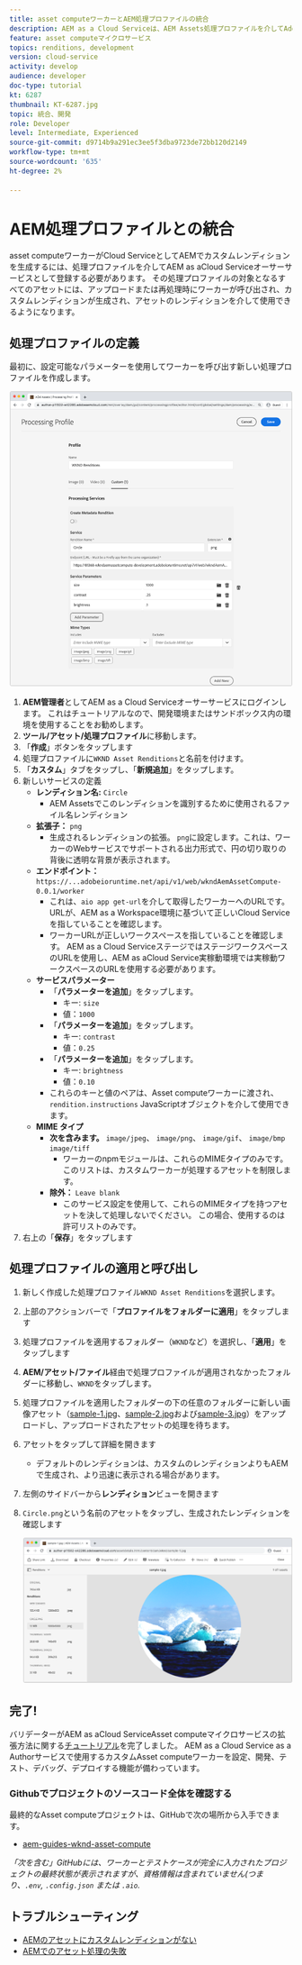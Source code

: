 ```yaml
---
title: asset computeワーカーとAEM処理プロファイルの統合
description: AEM as a Cloud Serviceは、AEM Assets処理プロファイルを介してAdobe I/O RuntimeにデプロイされるAsset computeワーカーと統合されます。 処理プロファイルは、カスタムワーカーを使用して特定のアセットを処理するようにAuthorサービスで設定され、アセットレンディションとしてワーカーによって生成されたファイルを保存します。
feature: asset computeマイクロサービス
topics: renditions, development
version: cloud-service
activity: develop
audience: developer
doc-type: tutorial
kt: 6287
thumbnail: KT-6287.jpg
topic: 統合、開発
role: Developer
level: Intermediate, Experienced
source-git-commit: d9714b9a291ec3ee5f3dba9723de72bb120d2149
workflow-type: tm+mt
source-wordcount: '635'
ht-degree: 2%

---
```



# AEM処理プロファイルとの統合

asset computeワーカーがCloud ServiceとしてAEMでカスタムレンディションを生成するには、処理プロファイルを介してAEM as aCloud Serviceオーサーサービスとして登録する必要があります。 その処理プロファイルの対象となるすべてのアセットには、アップロードまたは再処理時にワーカーが呼び出され、カスタムレンディションが生成され、アセットのレンディションを介して使用できるようになります。

## 処理プロファイルの定義

最初に、設定可能なパラメーターを使用してワーカーを呼び出す新しい処理プロファイルを作成します。

![処理プロファイル](./assets/processing-profiles/new-processing-profile.png)

1. __AEM管理者__&#x200B;としてAEM as a Cloud Serviceオーサーサービスにログインします。 これはチュートリアルなので、開発環境またはサンドボックス内の環境を使用することをお勧めします。
1. __ツール/アセット/処理プロファイル__&#x200B;に移動します。
1. 「__作成__」ボタンをタップします
1. 処理プロファイルに`WKND Asset Renditions`と名前を付けます。
1. 「__カスタム__」タブをタップし、「__新規追加__」をタップします。
1. 新しいサービスの定義
   + __レンディション名:__ `Circle`
      + AEM Assetsでこのレンディションを識別するために使用されるファイル名レンディション
   + __拡張子：__ `png`
      + 生成されるレンディションの拡張。 `png`に設定します。これは、ワーカーのWebサービスでサポートされる出力形式で、円の切り取りの背後に透明な背景が表示されます。
   + __エンドポイント：__ `https://...adobeioruntime.net/api/v1/web/wkndAemAssetCompute-0.0.1/worker`
      + これは、`aio app get-url`を介して取得したワーカーへのURLです。 URLが、AEM as a Workspace環境に基づいて正しいCloud Serviceを指していることを確認します。
      + ワーカーURLが正しいワークスペースを指していることを確認します。 AEM as a Cloud ServiceステージではステージワークスペースのURLを使用し、AEM as aCloud Service実稼動環境では実稼動ワークスペースのURLを使用する必要があります。
   + __サービスパラメーター__
      + 「__パラメーターを追加__」をタップします。
         + キー: `size`
         + 値：`1000`
      + 「__パラメーターを追加__」をタップします。
         + キー: `contrast`
         + 値：`0.25`
      + 「__パラメーターを追加__」をタップします。
         + キー: `brightness`
         + 値：`0.10`
      + これらのキーと値のペアは、Asset computeワーカーに渡され、`rendition.instructions` JavaScriptオブジェクトを介して使用できます。
   + __MIME タイプ__
      + __次を含みます。__ `image/jpeg`、 `image/png`、 `image/gif`、 `image/bmp`  `image/tiff`
         + ワーカーのnpmモジュールは、これらのMIMEタイプのみです。 このリストは、カスタムワーカーが処理するアセットを制限します。
      + __除外：__ `Leave blank`
         + このサービス設定を使用して、これらのMIMEタイプを持つアセットを決して処理しないでください。 この場合、使用するのは許可リストのみです。
1. 右上の「__保存__」をタップします

## 処理プロファイルの適用と呼び出し

1. 新しく作成した処理プロファイル`WKND Asset Renditions`を選択します。
1. 上部のアクションバーで「__プロファイルをフォルダーに適用__」をタップします
1. 処理プロファイルを適用するフォルダー（`WKND`など）を選択し、「__適用__」をタップします
1. __AEM/アセット/ファイル__&#x200B;経由で処理プロファイルが適用されなかったフォルダーに移動し、`WKND`をタップします。
1. 処理プロファイルを適用したフォルダーの下の任意のフォルダーに新しい画像アセット（[sample-1.jpg](../assets/samples/sample-1.jpg)、[sample-2.jpg](../assets/samples/sample-2.jpg)および[sample-3.jpg](../assets/samples/sample-3.jpg)）をアップロードし、アップロードされたアセットの処理を待ちます。
1. アセットをタップして詳細を開きます
   + デフォルトのレンディションは、カスタムのレンディションよりもAEMで生成され、より迅速に表示される場合があります。
1. 左側のサイドバーから&#x200B;__レンディション__&#x200B;ビューを開きます
1. `Circle.png`という名前のアセットをタップし、生成されたレンディションを確認します

   ![生成されたレンディション](./assets/processing-profiles/rendition.png)

## 完了!

バリデーターがAEM as aCloud ServiceAsset computeマイクロサービスの拡張方法に関する[チュートリアル](../overview.md)を完了しました。 AEM as a Cloud Service as a Authorサービスで使用するカスタムAsset computeワーカーを設定、開発、テスト、デバッグ、デプロイする機能が備わっています。

### Githubでプロジェクトのソースコード全体を確認する

最終的なAsset computeプロジェクトは、GitHubで次の場所から入手できます。

+ [aem-guides-wknd-asset-compute](https://github.com/adobe/aem-guides-wknd-asset-compute)

_「次を含む」GitHubには、ワーカーとテストケースが完全に入力されたプロジェクトの最終状態が表示されますが、資格情報は含まれていません(つまり、`.env`, `.config.json` または `.aio`._

## トラブルシューティング

+ [AEMのアセットにカスタムレンディションがない](../troubleshooting.md#custom-rendition-missing-from-asset)
+ [AEMでのアセット処理の失敗](../troubleshooting.md#asset-processing-fails)

